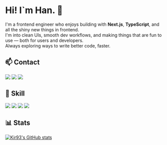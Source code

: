 # Hi! I`m Han. 👋
I'm a frontend engineer who enjoys building with **Next.js**, **TypeScript**, and all the shiny new things in frontend.  
I'm into clean UIs, smooth dev workflows, and making things that are fun to use — both for users and developers.  
Always exploring ways to write better code, faster.

## 📫 Contact
<div>
  <a href="mailto:kir931028@gmail.com"><img src="https://img.shields.io/badge/gmail-EA4335?style=for-the-badge&logo=gmail&logoColor=white"></a> 
  <a href="https://kir93.co.kr" target="_blank" rel="noreferrer"><img src="https://img.shields.io/badge/Blog-FF5722?style=for-the-badge&logo=Storyblok&logoColor=white"></a>
  <a href="https://www.linkedin.com/in/kir93/" target="_blank" rel="noreferrer"><img src="https://img.shields.io/badge/LinkedIn-0A66C2?style=for-the-badge&logo=LinkedIn&logoColor=white"></a>
</div>

## 🔧 Skill
<div>
<img src="https://img.shields.io/badge/Node.js-5FA04E?style=for-the-badge&logo=nodedotjs&logoColor=white">
<img src="https://img.shields.io/badge/Next.js-000000?style=for-the-badge&logo=nextdotjs&logoColor=white">
<img src="https://img.shields.io/badge/React-61DAFB?style=for-the-badge&logo=react&logoColor=white">
<img src="https://img.shields.io/badge/TypeScript-3178C6?style=for-the-badge&logo=typescript&logoColor=white">
</div>

## 📊 Stats

[![Kir93's GitHub stats](https://github-readme-stats.vercel.app/api?username=Kir93&show_icons=true&theme=radical&count_private=true)](https://github-readme-stats.vercel.app/api?username=Kir93&show_icons=true&theme=radical&count_private=true)
